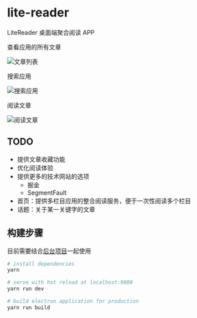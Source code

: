 # lite-reader

LiteReader 桌面端聚合阅读 APP

查看应用的所有文章

![文章列表](http://markdown-1252710547.coscd.myqcloud.com/1_folder/%E5%B1%8F%E5%B9%95%E5%BF%AB%E7%85%A7%202018-02-12%20%E4%B8%8B%E5%8D%8816.35.50%20%E4%B8%8B%E5%8D%88.png)

搜索应用

![搜索应用](http://markdown-1252710547.coscd.myqcloud.com/1_folder/%E5%B1%8F%E5%B9%95%E5%BF%AB%E7%85%A7%202018-02-12%20%E4%B8%8B%E5%8D%8816.36.29%20%E4%B8%8B%E5%8D%88.png)

阅读文章

![阅读文章](http://markdown-1252710547.coscd.myqcloud.com/1_folder/%E5%B1%8F%E5%B9%95%E5%BF%AB%E7%85%A7%202018-02-12%20%E4%B8%8B%E5%8D%8817.08.24%20%E4%B8%8B%E5%8D%88.png)

## TODO

- 提供文章收藏功能
- 优化阅读体验
- 提供更多的技术网站的选项
  - 掘金
  - SegmentFault
- 首页：提供多栏目应用的整合阅读服务，便于一次性阅读多个栏目
- 话题：关于某一关键字的文章

## 构建步骤

目前需要结合[后台项目](https://github.com/chhpt/lite-reader-server)一起使用

``` bash
# install dependencies
yarn

# serve with hot reload at localhost:9080
yarn run dev

# build electron application for production
yarn run build
```
